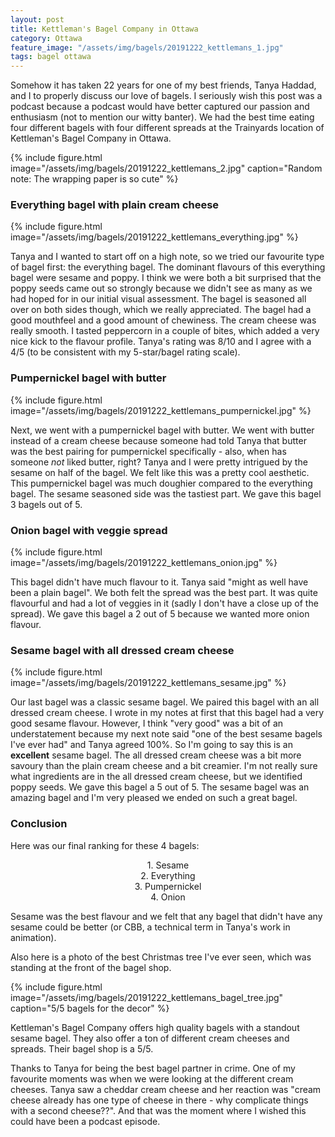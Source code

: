 ```yaml
---
layout: post
title: Kettleman's Bagel Company in Ottawa
category: Ottawa
feature_image: "/assets/img/bagels/20191222_kettlemans_1.jpg"
tags: bagel ottawa
---
```


Somehow it has taken 22 years for one of my best friends, Tanya Haddad, and I to properly discuss our love of bagels. I seriously wish this post was a podcast because a podcast would have better captured our passion and enthusiasm (not to mention our witty banter). We had the best time eating four different bagels with four different spreads at the Trainyards location of Kettleman's Bagel Company in Ottawa.

{% include figure.html image="/assets/img/bagels/20191222_kettlemans_2.jpg" caption="Random note: The wrapping paper is so cute" %}

<h3>Everything bagel with plain cream cheese</h3>

{% include figure.html image="/assets/img/bagels/20191222_kettlemans_everything.jpg" %}

Tanya and I wanted to start off on a high note, so we tried our favourite type of bagel first: the everything bagel. The dominant flavours of this everything bagel were sesame and poppy. I think we were both a bit surprised that the poppy seeds came out so strongly because we didn't see as many as we had hoped for in our initial visual assessment. The bagel is seasoned all over on both sides though, which we really appreciated. The bagel had a good mouthfeel and a good amount of chewiness. The cream cheese was really smooth. I tasted peppercorn in a couple of bites, which added a very nice kick to the flavour profile. Tanya's rating was 8/10 and I agree with a 4/5 (to be consistent with my 5-star/bagel rating scale).

<h3>Pumpernickel bagel with butter</h3>

{% include figure.html image="/assets/img/bagels/20191222_kettlemans_pumpernickel.jpg" %}

Next, we went with a pumpernickel bagel with butter. We went with butter instead of a cream cheese because someone had told Tanya that butter was the best pairing for pumpernickel specifically - also, when has someone *not* liked butter, right? Tanya and I were pretty intrigued by the sesame on half of the bagel. We felt like this was a pretty cool aesthetic. This pumpernickel bagel was much doughier compared to the everything bagel. The sesame seasoned side was the tastiest part. We gave this bagel 3 bagels out of 5.

<h3>Onion bagel with veggie spread</h3>

{% include figure.html image="/assets/img/bagels/20191222_kettlemans_onion.jpg" %}

This bagel didn't have much flavour to it. Tanya said "might as well have been a plain bagel". We both felt the spread was the best part. It was quite flavourful and had a lot of veggies in it (sadly I don't have a close up of the spread). We gave this bagel a 2 out of 5 because we wanted more onion flavour.

<h3>Sesame bagel with all dressed cream cheese</h3>

{% include figure.html image="/assets/img/bagels/20191222_kettlemans_sesame.jpg" %}

Our last bagel was a classic sesame bagel. We paired this bagel with an all dressed cream cheese. I wrote in my notes at first that this bagel had a very good sesame flavour. However, I think "very good" was a bit of an understatement because my next note said "one of the best sesame bagels I've ever had" and Tanya agreed 100%. So I'm going to say this is an **excellent** sesame bagel. The all dressed cream cheese was a bit more savoury than the plain cream cheese and a bit creamier. I'm not really sure what ingredients are in the all dressed cream cheese, but we identified poppy seeds. We gave this bagel a 5 out of 5. The sesame bagel was an amazing bagel and I'm very pleased we ended on such a great bagel.

<h3>Conclusion</h3>
Here was our final ranking for these 4 bagels:
<p style="text-align: center;">
  1. Sesame <br />  
  2. Everything <br />  
  3. Pumpernickel <br />  
  4. Onion
</p>

Sesame was the best flavour and we felt that any bagel that didn't have any sesame could be better (or CBB, a technical term in Tanya's work in animation).

Also here is a photo of the best Christmas tree I've ever seen, which was standing at the front of the bagel shop.

{% include figure.html image="/assets/img/bagels/20191222_kettlemans_bagel_tree.jpg" caption="5/5 bagels for the decor" %}

Kettleman's Bagel Company offers high quality bagels with a standout sesame bagel. They also offer a ton of different cream cheeses and spreads. Their bagel shop is a 5/5.

Thanks to Tanya for being the best bagel partner in crime. One of my favourite moments was when we were looking at the different cream cheeses. Tanya saw a cheddar cream cheese and her reaction was "cream cheese already has one type of cheese in there - why complicate things with a second cheese??". And that was the moment where I wished this could have been a podcast episode.




